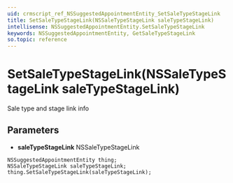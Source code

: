 ```yaml
---
uid: crmscript_ref_NSSuggestedAppointmentEntity_SetSaleTypeStageLink
title: SetSaleTypeStageLink(NSSaleTypeStageLink saleTypeStageLink)
intellisense: NSSuggestedAppointmentEntity.SetSaleTypeStageLink
keywords: NSSuggestedAppointmentEntity, GetSaleTypeStageLink
so.topic: reference
---
```


# SetSaleTypeStageLink(NSSaleTypeStageLink saleTypeStageLink)

Sale type and stage link info

## Parameters

* **saleTypeStageLink** NSSaleTypeStageLink

```crmscript
NSSuggestedAppointmentEntity thing;
NSSaleTypeStageLink saleTypeStageLink;
thing.SetSaleTypeStageLink(saleTypeStageLink);
```

